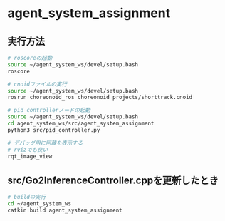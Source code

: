# agent_system_assignment

## 実行方法
```bash
# roscoreの起動
source ~/agent_system_ws/devel/setup.bash
roscore
```
```bash
# cnoidファイルの実行
source ~/agent_system_ws/devel/setup.bash
rosrun choreonoid_ros choreonoid projects/shorttrack.cnoid
```
```bash
# pid_controllerノードの起動
source ~/agent_system_ws/devel/setup.bash
cd agent_system_ws/src/agent_system_assignment
python3 src/pid_controller.py
```
```bash
# デバッグ用に阿蔵を表示する
# rvizでも良い
rqt_image_view
```

## src/Go2InferenceController.cppを更新したとき
```bash
# buildの実行
cd ~/agent_system_ws
catkin build agent_system_assignment
```
